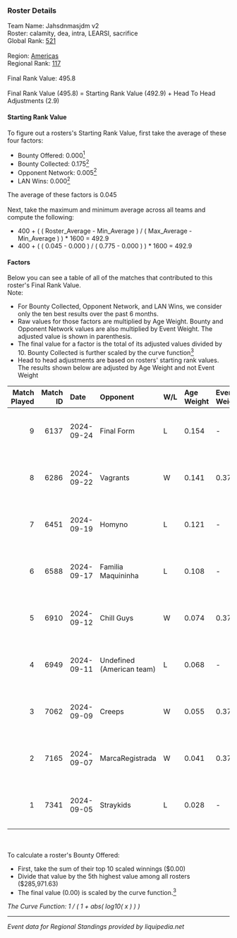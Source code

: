 ### Roster Details<br />
Team Name: Jahsdnmasjdm v2<br />
Roster: calamity, dea, intra, LEARSI, sacrifice<br />
Global Rank: [521](../../standings_global_2025_02_28.md)<br />
<br />
Region: [Americas]( ../../standings_americas_2025_02_28.md)<br />
Regional Rank: [117]( ../../standings_americas_2025_02_28.md)<br />
<br />
Final Rank Value:  495.8<br />
<br />
Final Rank Value (495.8) = Starting Rank Value (492.9) + Head To Head Adjustments (2.9)<br />

#### Starting Rank Value<br />
To figure out a rosters's Starting Rank Value, first take the average of these four factors:<br />
- Bounty Offered: 0.000[<sup>1</sup>](#table2)
- Bounty Collected: 0.175[<sup>2</sup>](#table1)
- Opponent Network: 0.005[<sup>2</sup>](#table1)
- LAN Wins: 0.000[<sup>2</sup>](#table1)

The average of these factors is 0.045<br />
<br />
Next, take the maximum and minimum average across all teams and compute the following:<br />
- 400 + ( ( Roster_Average - Min_Average ) / ( Max_Average - Min_Average ) ) * 1600 = 492.9
- 400 + ( ( 0.045 - 0.000 ) / ( 0.775 - 0.000 ) ) * 1600 = 492.9


#### Factors<br />
Below you can see a table of all of the matches that contributed to this roster's Final Rank Value.<br />
Note:<br />

- For Bounty Collected, Opponent Network, and LAN Wins, we consider only the ten best results over the past 6 months.
- Raw values for those factors are multiplied by Age Weight. Bounty and Opponent Network values are also multiplied by Event Weight. The adjusted value is shown in parenthesis.
- The final value for a factor is the total of its adjusted values divided by 10. Bounty Collected is further scaled by the curve function[<sup>3</sup>](#curveFunction)
- Head to head adjustments are based on rosters' starting rank values. The results shown below are adjusted by Age Weight and not Event Weight
<span id="table1"></span><br />


| Match Played | Match ID | Date       | Opponent                  | W/L | Age Weight | Event Weight | Bounty Collected | Opponent Network | LAN Wins  | H2H Adj. | Roster                                  |
| -: | -: | :- | :- | :- | :- | :- | :- | :- | :- | -: | :- |
|            9 |     6137 | 2024-09-24 | Final Form                | L   | 0.154      | -            | -                | -                | -         |    -1.62 | cypress, intra, LEARSI, raw1, sacrifice |
|            8 |     6286 | 2024-09-22 | Vagrants                  | W   | 0.141      | 0.371        | 0.002 (0.000)    | 0.547 (0.028)    | 0 (0.000) |     3.73 | calamity, dea, intra, LEARSI, sacrifice |
|            7 |     6451 | 2024-09-19 | Homyno                    | L   | 0.121      | -            | -                | -                | -         |    -0.81 | cypress, intra, LEARSI, raw1, sacrifice |
|            6 |     6588 | 2024-09-17 | Familia Maquininha        | L   | 0.108      | -            | -                | -                | -         |    -0.88 | cypress, intra, LEARSI, raw1, sacrifice |
|            5 |     6910 | 2024-09-12 | Chill Guys                | W   | 0.074      | 0.371        | 0.004 (0.000)    | 0.664 (0.018)    | 0 (0.000) |     2.04 | cypress, intra, LEARSI, raw1, sacrifice |
|            4 |     6949 | 2024-09-11 | Undefined (American team) | L   | 0.068      | -            | -                | -                | -         |    -0.68 | calamity, cypress, intra, LEARSI, raw1  |
|            3 |     7062 | 2024-09-09 | Creeps                    | W   | 0.055      | 0.372        | 0.000 (0.000)    | 0.003 (0.000)    | 0 (0.000) |     0.64 | calamity, cypress, intra, LEARSI, raw1  |
|            2 |     7165 | 2024-09-07 | MarcaRegistrada           | W   | 0.041      | 0.372        | 0.000 (0.000)    | 0.085 (0.001)    | 0 (0.000) |     0.87 | calamity, cypress, intra, LEARSI, raw1  |
|            1 |     7341 | 2024-09-05 | Straykids                 | L   | 0.028      | -            | -                | -                | -         |    -0.41 | calamity, cypress, intra, LEARSI, raw1  |

<br />
<span id="table2"></span><br />
To calculate a roster's Bounty Offered:<br />

- First, take the sum of their top 10 scaled winnings ($0.00)
- Divide that value by the 5th highest value among all rosters ($285,971.63)
- The final value (0.00) is scaled by the curve function.[<sup>3</sup>](#curveFunction)

<span id="curveFunction"></span>_The Curve Function: 1 / ( 1 + abs( log10( x ) ) )_<br />

---
_Event data for Regional Standings provided by liquipedia.net_<br />
